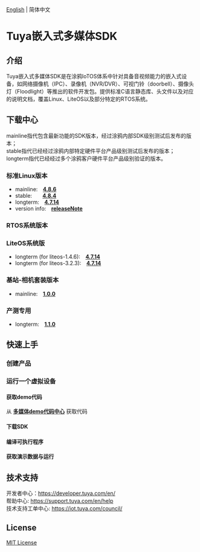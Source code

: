 [English](./README.md) | 简体中文

# Tuya嵌入式多媒体SDK


## 介绍
Tuya嵌入式多媒体SDK是在涂鸦IoTOS体系中针对具备音视频能力的嵌入式设备，如网络摄像机（IPC）、录像机（NVR/DVR）、可视门铃（doorbell）、摄像头灯（Floodlight）等推出的软件开发包。提供标准C语言静态库、头文件以及对应的说明文档，覆盖Linux、LiteOS以及部分特定的RTOS系统。

## 下载中心

mainline指代包含最新功能的SDK版本，经过涂鸦内部SDK级别测试后发布的版本；<br>
stable指代已经经过涂鸦内部特定硬件平台产品级别测试后发布的版本；<br>
longterm指代已经经过多个涂鸦客户硬件平台产品级别验证的版本。

### 标准Linux版本
* mainline:&emsp;**[4.8.6](./dowload_list_linux_4.8.6.md)**
* stable:&emsp;&emsp;**[4.8.4](./dowload_list_linux_4.8.4.md)**
* longterm:&emsp;**[4.7.14](./dowload_list_linux_4.7.14.md)**
* version info:&emsp;**[releaseNote](./release_note_zh-CN.md)**
### RTOS系统版本

### LiteOS系统版
* longterm (for liteos-1.4.6):&emsp;**[4.7.14](https://github.com/TuyaInc/TUYA_IPC_SDK/tree/master/Stable/liteos-1.4.6)**
* longterm (for liteos-3.2.3):&emsp;**[4.7.14](https://github.com/TuyaInc/TUYA_IPC_SDK/tree/master/Stable/liteos-3.2.3)**

### 基站-相机套装版本
* mainline:&emsp;**[1.0.0]()**

### 产测专用
* longterm:&emsp;**[1.1.0](./dowload_list_fac_1.1.0.md)**

## 快速上手

### 创建产品

### 运行一个虚拟设备

#### 获取demo代码
从 **[多媒体demo代码中心](https://github.com/tuya/tuya-iotos-embeded-multimedia-demo)** 获取代码

#### 下载SDK

#### 编译可执行程序

#### 获取演示数据与运行

## 技术支持

开发者中心：https://developer.tuya.com/en/ <br>
帮助中心: https://support.tuya.com/en/help <br>
技术支持工单中心:    https://iot.tuya.com/council/

## License
[MIT License](./LICENSE)